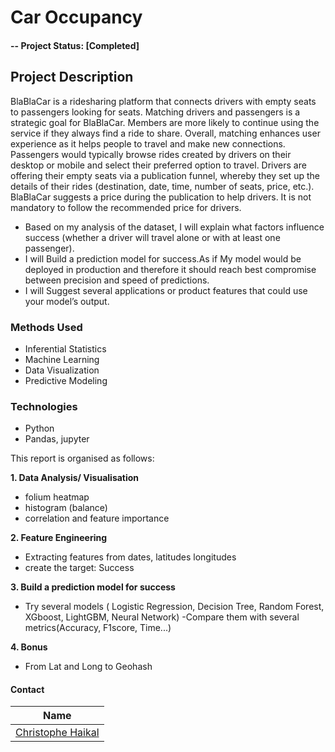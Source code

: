 # Car Occupancy


#### -- Project Status: [Completed]


## Project Description
BlaBlaCar is a ridesharing platform that connects drivers with empty seats to
passengers looking for seats.
Matching drivers and passengers is a strategic goal for BlaBlaCar. Members are
more likely to continue using the service if they always find a ride to share. Overall,
matching enhances user experience as it helps people to travel and make new
connections.
Passengers would typically browse rides created by drivers on their desktop or
mobile and select their preferred option to travel. Drivers are offering their empty
seats via a publication funnel, whereby they set up the details of their rides
(destination, date, time, number of seats, price, etc.). BlaBlaCar suggests a price
during the publication to help drivers. It is not mandatory to follow the recommended
price for drivers.

- Based on my analysis of the dataset, I will explain what factors
influence success (whether a driver will travel alone or with at least one
passenger).
- I will Build a prediction model for success.As if My model would be deployed in production and therefore it should reach best compromise between precision and speed of predictions.
- I will Suggest several applications or product features that could use your model’s output.


### Methods Used
* Inferential Statistics
* Machine Learning
* Data Visualization
* Predictive Modeling


### Technologies
* Python
* Pandas, jupyter



This report is organised as follows:

 **1. Data Analysis/ Visualisation**
 - folium heatmap
 - histogram (balance)
 - correlation and feature importance
   
**2. Feature Engineering**
 - Extracting features from dates, latitudes longitudes
 - create the target: Success

**3. Build a prediction model for success**
 - Try several models ( Logistic Regression, Decision Tree, Random Forest, XGboost, LightGBM, Neural Network)
 -Compare them with several metrics(Accuracy, F1score, Time...)

**4. Bonus**
- From Lat and Long to Geohash


#### Contact

|Name     | 
|---------|
|[Christophe Haikal](https://github.com/ChristopheHAIKAL)| 
